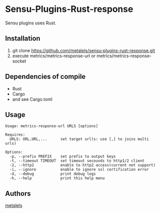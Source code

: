 # Sensu-Plugins-Rust-response

Sensu plugins uses Rust.

## Installation ##

  1. git clone https://github.com/metalels/sensu-plugins-rust-response.git
  2. execute metrics/metrics-response-url or metrics/metrics-response-socket

## Dependencies of compile ##

* Rust
* Cargo
* and see Cargo.toml

## Usage ##

```
Usage: metrics-response-url URLS [options]

Requires:
  URLS: URL,URL,...      set target url(s: use [,] to joins multi urls)

Options:
  -p, --prefix PREFIX    set prefix to output keys
  -t, --timeout TIMEOUT  set timeout secounds to http1/2 client
  -2, --http2            enable to http2 access(current not support)
  -i, --ignore           enable to ignore ssl certification error
  -d, --debug            print debug logs
  -h, --help             print this help menu
```

## Authors ##

[metalels](https://github.com/metalels)

